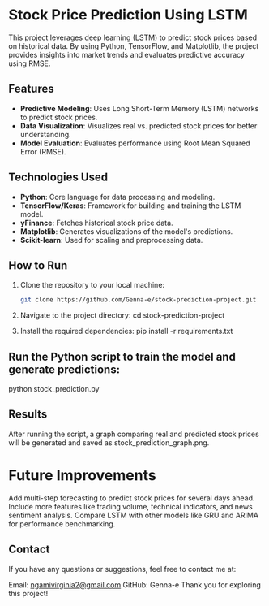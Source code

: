 # Stock Price Prediction Using LSTM

This project leverages deep learning (LSTM) to predict stock prices based on historical data. By using Python, TensorFlow, and Matplotlib, the project provides insights into market trends and evaluates predictive accuracy using RMSE.

## Features
- **Predictive Modeling**: Uses Long Short-Term Memory (LSTM) networks to predict stock prices.
- **Data Visualization**: Visualizes real vs. predicted stock prices for better understanding.
- **Model Evaluation**: Evaluates performance using Root Mean Squared Error (RMSE).

## Technologies Used
- **Python**: Core language for data processing and modeling.
- **TensorFlow/Keras**: Framework for building and training the LSTM model.
- **yFinance**: Fetches historical stock price data.
- **Matplotlib**: Generates visualizations of the model's predictions.
- **Scikit-learn**: Used for scaling and preprocessing data.

## How to Run
1. Clone the repository to your local machine:
   ```bash
   git clone https://github.com/Genna-e/stock-prediction-project.git

  2. Navigate to the project directory:
  cd stock-prediction-project

3. Install the required dependencies:
pip install -r requirements.txt

## Run the Python script to train the model and generate predictions:
python stock_prediction.py

## Results
After running the script, a graph comparing real and predicted stock prices will be generated and saved as stock_prediction_graph.png.

# Future Improvements
Add multi-step forecasting to predict stock prices for several days ahead.
Include more features like trading volume, technical indicators, and news sentiment analysis.
Compare LSTM with other models like GRU and ARIMA for performance benchmarking.
## Contact
If you have any questions or suggestions, feel free to contact me at:

Email: ngamivirginia2@gmail.com
GitHub: Genna-e
Thank you for exploring this project!
